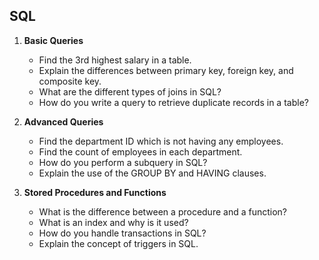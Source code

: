 
## SQL

1. **Basic Queries**
   - Find the 3rd highest salary in a table.
   - Explain the differences between primary key, foreign key, and composite key.
   - What are the different types of joins in SQL?
   - How do you write a query to retrieve duplicate records in a table?

2. **Advanced Queries**
   - Find the department ID which is not having any employees.
   - Find the count of employees in each department.
   - How do you perform a subquery in SQL?
   - Explain the use of the GROUP BY and HAVING clauses.

3. **Stored Procedures and Functions**
   - What is the difference between a procedure and a function?
   - What is an index and why is it used?
   - How do you handle transactions in SQL?
   - Explain the concept of triggers in SQL.
